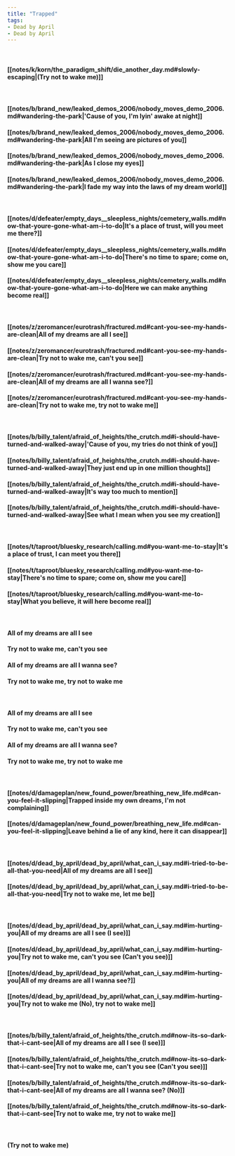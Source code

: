 ```yaml
---
title: "Trapped"
tags:
- Dead by April
- Dead by April
---
```

&nbsp;
#### [[notes/k/korn/the_paradigm_shift/die_another_day.md#slowly-escaping|(Try not to wake me)]]
&nbsp;
#### [[notes/b/brand_new/leaked_demos_2006/nobody_moves_demo_2006.md#wandering-the-park|'Cause of you, I'm lyin' awake at night]]
#### [[notes/b/brand_new/leaked_demos_2006/nobody_moves_demo_2006.md#wandering-the-park|All I'm seeing are pictures of you]]
#### [[notes/b/brand_new/leaked_demos_2006/nobody_moves_demo_2006.md#wandering-the-park|As I close my eyes]]
#### [[notes/b/brand_new/leaked_demos_2006/nobody_moves_demo_2006.md#wandering-the-park|I fade my way into the laws of my dream world]]
&nbsp;
#### [[notes/d/defeater/empty_days__sleepless_nights/cemetery_walls.md#now-that-youre-gone-what-am-i-to-do|It's a place of trust, will you meet me there?]]
#### [[notes/d/defeater/empty_days__sleepless_nights/cemetery_walls.md#now-that-youre-gone-what-am-i-to-do|There's no time to spare; come on, show me you care]]
#### [[notes/d/defeater/empty_days__sleepless_nights/cemetery_walls.md#now-that-youre-gone-what-am-i-to-do|Here we can make anything become real]]
&nbsp;
#### [[notes/z/zeromancer/eurotrash/fractured.md#cant-you-see-my-hands-are-clean|All of my dreams are all I see]]
#### [[notes/z/zeromancer/eurotrash/fractured.md#cant-you-see-my-hands-are-clean|Try not to wake me, can't you see]]
#### [[notes/z/zeromancer/eurotrash/fractured.md#cant-you-see-my-hands-are-clean|All of my dreams are all I wanna see?]]
#### [[notes/z/zeromancer/eurotrash/fractured.md#cant-you-see-my-hands-are-clean|Try not to wake me, try not to wake me]]
&nbsp;
#### [[notes/b/billy_talent/afraid_of_heights/the_crutch.md#i-should-have-turned-and-walked-away|'Cause of you, my tries do not think of you]]
#### [[notes/b/billy_talent/afraid_of_heights/the_crutch.md#i-should-have-turned-and-walked-away|They just end up in one million thoughts]]
#### [[notes/b/billy_talent/afraid_of_heights/the_crutch.md#i-should-have-turned-and-walked-away|It's way too much to mention]]
#### [[notes/b/billy_talent/afraid_of_heights/the_crutch.md#i-should-have-turned-and-walked-away|See what I mean when you see my creation]]
&nbsp;
#### [[notes/t/taproot/bluesky_research/calling.md#you-want-me-to-stay|It's a place of trust, I can meet you there]]
#### [[notes/t/taproot/bluesky_research/calling.md#you-want-me-to-stay|There's no time to spare; come on, show me you care]]
#### [[notes/t/taproot/bluesky_research/calling.md#you-want-me-to-stay|What you believe, it will here become real]]
&nbsp;
#### All of my dreams are all I see
#### Try not to wake me, can't you see
#### All of my dreams are all I wanna see?
#### Try not to wake me, try not to wake me
&nbsp;
#### All of my dreams are all I see
#### Try not to wake me, can't you see
#### All of my dreams are all I wanna see?
#### Try not to wake me, try not to wake me
&nbsp;
#### [[notes/d/damageplan/new_found_power/breathing_new_life.md#can-you-feel-it-slipping|Trapped inside my own dreams, I'm not complaining]]
#### [[notes/d/damageplan/new_found_power/breathing_new_life.md#can-you-feel-it-slipping|Leave behind a lie of any kind, here it can disappear]]
&nbsp;
#### [[notes/d/dead_by_april/dead_by_april/what_can_i_say.md#i-tried-to-be-all-that-you-need|All of my dreams are all I see]]
#### [[notes/d/dead_by_april/dead_by_april/what_can_i_say.md#i-tried-to-be-all-that-you-need|Try not to wake me, let me be]]
&nbsp;
#### [[notes/d/dead_by_april/dead_by_april/what_can_i_say.md#im-hurting-you|All of my dreams are all I see (I see)]]
#### [[notes/d/dead_by_april/dead_by_april/what_can_i_say.md#im-hurting-you|Try not to wake me, can't you see (Can't you see)]]
#### [[notes/d/dead_by_april/dead_by_april/what_can_i_say.md#im-hurting-you|All of my dreams are all I wanna see?]]
#### [[notes/d/dead_by_april/dead_by_april/what_can_i_say.md#im-hurting-you|Try not to wake me (No), try not to wake me]]
&nbsp;
#### [[notes/b/billy_talent/afraid_of_heights/the_crutch.md#now-its-so-dark-that-i-cant-see|All of my dreams are all I see (I see)]]
#### [[notes/b/billy_talent/afraid_of_heights/the_crutch.md#now-its-so-dark-that-i-cant-see|Try not to wake me, can't you see (Can't you see)]]
#### [[notes/b/billy_talent/afraid_of_heights/the_crutch.md#now-its-so-dark-that-i-cant-see|All of my dreams are all I wanna see? (No)]]
#### [[notes/b/billy_talent/afraid_of_heights/the_crutch.md#now-its-so-dark-that-i-cant-see|Try not to wake me, try not to wake me]]
&nbsp;
#### (Try not to wake me)
